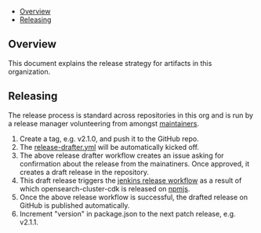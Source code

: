 - [Overview](#overview)
- [Releasing](#releasing)

## Overview

This document explains the release strategy for artifacts in this organization.

## Releasing

The release process is standard across repositories in this org and is run by a release manager volunteering from amongst [maintainers](MAINTAINERS.md).

1. Create a tag, e.g. v2.1.0, and push it to the GitHub repo.
2. The [release-drafter.yml](.github/workflows/release-drafter.yml) will be automatically kicked off.
3. The above release drafter workflow creates an issue asking for confirmation about the release from the mainatiners. Once approved, it creates a draft release in the repository.
4. This draft release triggers the [jenkins release workflow](https://build.ci.opensearch.org/job/opensearch-cluster-cdk-release/) as a result of which opensearch-cluster-cdk is released on [npmjs](https://www.npmjs.com/package/@opensearch-project/opensearch-cluster-cdk).
5. Once the above release workflow is successful, the drafted release on GitHub is published automatically.
6. Increment "version" in package.json to the next patch release, e.g. v2.1.1.